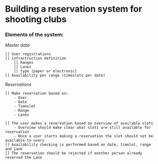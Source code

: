 # **Building a reservation system for shooting clubs**

### Elements of the system:

_Master data_

    [] User registrations
    [] infrastruction definition
        [] Ranges
        [] Lanes
        [] type (paper or electronic)
    [] Availability per range (timeslots per date)

_Reservations_

    [] Make reservation based on:
        - User
        - Date
        - Timeslot
        - Range
        - Lanes

    [] The user makes a reservation based on overview of available slots
        - Overview should make clear what slots are still available for reservation
        - Once a user starts making a reservation the slot should not be available to users
    [] Availability checking is performed based on date, timelot, range and Lane
    [] The reservation should be rejected if another person already reserved the Lane
